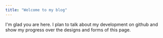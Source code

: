 ```yaml
---
title: "Welcome to my blog"
---
```


I'm glad you are here. I plan to talk about my development on github and show my progress over the designs and forms of this page.

